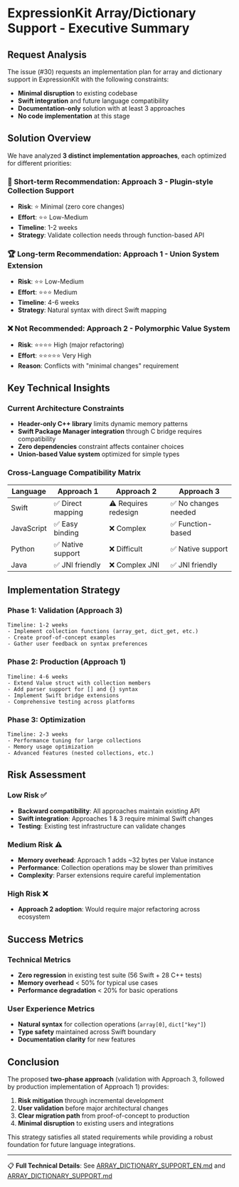 # ExpressionKit Array/Dictionary Support - Executive Summary

## Request Analysis
The issue (#30) requests an implementation plan for array and dictionary support in ExpressionKit with the following constraints:

- **Minimal disruption** to existing codebase
- **Swift integration** and future language compatibility
- **Documentation-only** solution with at least 3 approaches
- **No code implementation** at this stage

## Solution Overview

We have analyzed **3 distinct implementation approaches**, each optimized for different priorities:

### 🎯 Short-term Recommendation: **Approach 3 - Plugin-style Collection Support**
- **Risk**: ⭐ Minimal (zero core changes)
- **Effort**: ⭐⭐ Low-Medium
- **Timeline**: 1-2 weeks
- **Strategy**: Validate collection needs through function-based API

### 🏆 Long-term Recommendation: **Approach 1 - Union System Extension**  
- **Risk**: ⭐⭐ Low-Medium
- **Effort**: ⭐⭐⭐ Medium
- **Timeline**: 4-6 weeks
- **Strategy**: Natural syntax with direct Swift mapping

### ❌ Not Recommended: **Approach 2 - Polymorphic Value System**
- **Risk**: ⭐⭐⭐⭐ High (major refactoring)
- **Effort**: ⭐⭐⭐⭐⭐ Very High
- **Reason**: Conflicts with "minimal changes" requirement

## Key Technical Insights

### Current Architecture Constraints
- **Header-only C++ library** limits dynamic memory patterns
- **Swift Package Manager integration** through C bridge requires compatibility
- **Zero dependencies** constraint affects container choices
- **Union-based Value system** optimized for simple types

### Cross-Language Compatibility Matrix
| Language | Approach 1 | Approach 2 | Approach 3 |
|----------|------------|------------|------------|
| Swift | ✅ Direct mapping | ⚠️ Requires redesign | ✅ No changes needed |
| JavaScript | ✅ Easy binding | ❌ Complex | ✅ Function-based |
| Python | ✅ Native support | ❌ Difficult | ✅ Native support |
| Java | ✅ JNI friendly | ❌ Complex JNI | ✅ JNI friendly |

## Implementation Strategy

### Phase 1: Validation (Approach 3)
```
Timeline: 1-2 weeks
- Implement collection functions (array_get, dict_get, etc.)
- Create proof-of-concept examples
- Gather user feedback on syntax preferences
```

### Phase 2: Production (Approach 1)
```
Timeline: 4-6 weeks  
- Extend Value struct with collection members
- Add parser support for [] and {} syntax
- Implement Swift bridge extensions
- Comprehensive testing across platforms
```

### Phase 3: Optimization
```
Timeline: 2-3 weeks
- Performance tuning for large collections
- Memory usage optimization
- Advanced features (nested collections, etc.)
```

## Risk Assessment

### Low Risk ✅
- **Backward compatibility**: All approaches maintain existing API
- **Swift integration**: Approaches 1 & 3 require minimal Swift changes
- **Testing**: Existing test infrastructure can validate changes

### Medium Risk ⚠️
- **Memory overhead**: Approach 1 adds ~32 bytes per Value instance
- **Performance**: Collection operations may be slower than primitives
- **Complexity**: Parser extensions require careful implementation

### High Risk ❌
- **Approach 2 adoption**: Would require major refactoring across ecosystem

## Success Metrics

### Technical Metrics
- **Zero regression** in existing test suite (56 Swift + 28 C++ tests)
- **Memory overhead** < 50% for typical use cases
- **Performance degradation** < 20% for basic operations

### User Experience Metrics
- **Natural syntax** for collection operations (`array[0]`, `dict["key"]`)
- **Type safety** maintained across Swift boundary
- **Documentation clarity** for new features

## Conclusion

The proposed **two-phase approach** (validation with Approach 3, followed by production implementation of Approach 1) provides:

1. **Risk mitigation** through incremental development
2. **User validation** before major architectural changes  
3. **Clear migration path** from proof-of-concept to production
4. **Minimal disruption** to existing users and integrations

This strategy satisfies all stated requirements while providing a robust foundation for future language integrations.

---

📋 **Full Technical Details**: See [ARRAY_DICTIONARY_SUPPORT_EN.md](ARRAY_DICTIONARY_SUPPORT_EN.md) and [ARRAY_DICTIONARY_SUPPORT.md](ARRAY_DICTIONARY_SUPPORT.md)
